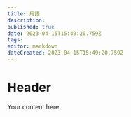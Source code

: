 ```yaml
---
title: 用語
description: 
published: true
date: 2023-04-15T15:49:20.759Z
tags: 
editor: markdown
dateCreated: 2023-04-15T15:49:20.759Z
---
```


# Header
Your content here